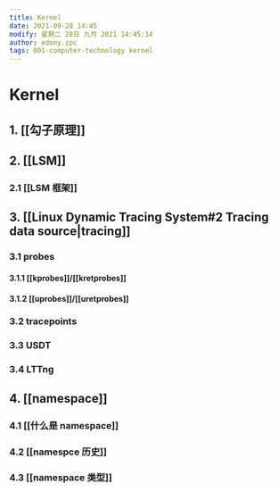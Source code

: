 ```yaml
---
title: Kernel
date: 2021-09-28 14:45
modify: 星期二 28日 九月 2021 14:45:14
author: edony.zpc
tags: 001-computer-technology kernel
---
```


# Kernel

## 1. [[勾子原理]]

## 2. [[LSM]]
### 2.1 [[LSM 框架]]

## 3. [[Linux Dynamic Tracing System#2 Tracing data source|tracing]]
### 3.1 probes
#### 3.1.1 [[kprobes]]/[[kretprobes]]
#### 3.1.2 [[uprobes]]/[[uretprobes]]

### 3.2 tracepoints

### 3.3 USDT

### 3.4 LTTng

## 4. [[namespace]]
### 4.1 [[什么是 namespace]]
### 4.2 [[namespce 历史]]
### 4.3 [[namespace 类型]]